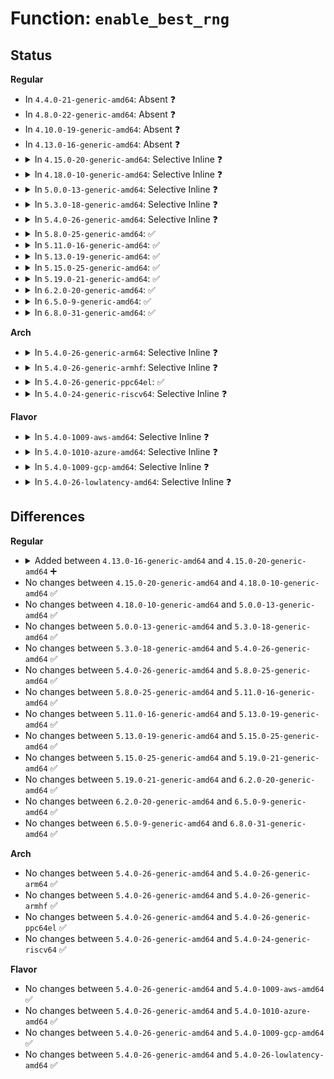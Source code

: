 # Function: <code>enable_best_rng</code>

## Status
<b>Regular</b>
<ul>
<li>
In <code>4.4.0-21-generic-amd64</code>: Absent ❓
</li>
<li>
In <code>4.8.0-22-generic-amd64</code>: Absent ❓
</li>
<li>
In <code>4.10.0-19-generic-amd64</code>: Absent ❓
</li>
<li>
In <code>4.13.0-16-generic-amd64</code>: Absent ❓
</li>
<li>
<details>
<summary>In <code>4.15.0-20-generic-amd64</code>: Selective Inline ❓</summary>

```c
int enable_best_rng()
```

```json
{
  "name": "enable_best_rng",
  "collision_type": "Unique Static",
  "inline_type": "Selective",
  "funcs": [
    {
      "addr": 18446744071585221232,
      "name": "enable_best_rng",
      "external": false,
      "loc": "drivers/char/hw_random/core.c:295",
      "file": "drivers/char/hw_random/core.c",
      "inline": "not declared, inlined",
      "caller_inline": [],
      "caller_func": [
        "drivers/char/hw_random/core.c:hwrng_unregister",
        "drivers/char/hw_random/core.c:hwrng_attr_current_store"
      ]
    }
  ],
  "symbols": [
    {
      "addr": 18446744071585221232,
      "name": "enable_best_rng",
      "section": ".text",
      "bind": "STB_LOCAL",
      "size": 103
    }
  ]
}
```
</details>
</li>
<li>
<details>
<summary>In <code>4.18.0-10-generic-amd64</code>: Selective Inline ❓</summary>

```c
int enable_best_rng()
```

```json
{
  "name": "enable_best_rng",
  "collision_type": "Unique Static",
  "inline_type": "Selective",
  "funcs": [
    {
      "addr": 18446744071585457792,
      "name": "enable_best_rng",
      "external": false,
      "loc": "drivers/char/hw_random/core.c:295",
      "file": "drivers/char/hw_random/core.c",
      "inline": "not declared, inlined",
      "caller_inline": [],
      "caller_func": [
        "drivers/char/hw_random/core.c:hwrng_unregister",
        "drivers/char/hw_random/core.c:hwrng_attr_current_store"
      ]
    }
  ],
  "symbols": [
    {
      "addr": 18446744071585457792,
      "name": "enable_best_rng",
      "section": ".text",
      "bind": "STB_LOCAL",
      "size": 103
    }
  ]
}
```
</details>
</li>
<li>
<details>
<summary>In <code>5.0.0-13-generic-amd64</code>: Selective Inline ❓</summary>

```c
int enable_best_rng()
```

```json
{
  "name": "enable_best_rng",
  "collision_type": "Unique Static",
  "inline_type": "Selective",
  "funcs": [
    {
      "addr": 18446744071585581328,
      "name": "enable_best_rng",
      "external": false,
      "loc": "drivers/char/hw_random/core.c:295",
      "file": "drivers/char/hw_random/core.c",
      "inline": "not declared, inlined",
      "caller_inline": [],
      "caller_func": [
        "drivers/char/hw_random/core.c:hwrng_unregister",
        "drivers/char/hw_random/core.c:hwrng_attr_current_store"
      ]
    }
  ],
  "symbols": [
    {
      "addr": 18446744071585581328,
      "name": "enable_best_rng",
      "section": ".text",
      "bind": "STB_LOCAL",
      "size": 103
    }
  ]
}
```
</details>
</li>
<li>
<details>
<summary>In <code>5.3.0-18-generic-amd64</code>: Selective Inline ❓</summary>

```c
int enable_best_rng()
```

```json
{
  "name": "enable_best_rng",
  "collision_type": "Unique Static",
  "inline_type": "Selective",
  "funcs": [
    {
      "addr": 18446744071585801424,
      "name": "enable_best_rng",
      "external": false,
      "loc": "drivers/char/hw_random/core.c:295",
      "file": "drivers/char/hw_random/core.c",
      "inline": "not declared, inlined",
      "caller_inline": [],
      "caller_func": [
        "drivers/char/hw_random/core.c:hwrng_unregister",
        "drivers/char/hw_random/core.c:hwrng_attr_current_store"
      ]
    }
  ],
  "symbols": [
    {
      "addr": 18446744071585801424,
      "name": "enable_best_rng",
      "section": ".text",
      "bind": "STB_LOCAL",
      "size": 103
    }
  ]
}
```
</details>
</li>
<li>
<details>
<summary>In <code>5.4.0-26-generic-amd64</code>: Selective Inline ❓</summary>

```c
int enable_best_rng()
```

```json
{
  "name": "enable_best_rng",
  "collision_type": "Unique Static",
  "inline_type": "Selective",
  "funcs": [
    {
      "addr": 18446744071585944176,
      "name": "enable_best_rng",
      "external": false,
      "loc": "drivers/char/hw_random/core.c:295",
      "file": "drivers/char/hw_random/core.c",
      "inline": "not declared, inlined",
      "caller_inline": [],
      "caller_func": [
        "drivers/char/hw_random/core.c:hwrng_unregister",
        "drivers/char/hw_random/core.c:hwrng_attr_current_store"
      ]
    }
  ],
  "symbols": [
    {
      "addr": 18446744071585944176,
      "name": "enable_best_rng",
      "section": ".text",
      "bind": "STB_LOCAL",
      "size": 104
    }
  ]
}
```
</details>
</li>
<li>
<details>
<summary>In <code>5.8.0-25-generic-amd64</code>: ✅</summary>

```c
int enable_best_rng()
```

```json
{
  "name": "enable_best_rng",
  "collision_type": "Unique Static",
  "inline_type": "No",
  "funcs": [
    {
      "addr": 18446744071586681872,
      "name": "enable_best_rng",
      "external": false,
      "loc": "drivers/char/hw_random/core.c:299",
      "file": "drivers/char/hw_random/core.c",
      "inline": "seen, unknown",
      "caller_inline": [],
      "caller_func": [
        "drivers/char/hw_random/core.c:hwrng_unregister",
        "drivers/char/hw_random/core.c:hwrng_attr_current_store"
      ]
    }
  ],
  "symbols": [
    {
      "addr": 18446744071586681872,
      "name": "enable_best_rng",
      "section": ".text",
      "bind": "STB_LOCAL",
      "size": 104
    }
  ]
}
```
</details>
</li>
<li>
<details>
<summary>In <code>5.11.0-16-generic-amd64</code>: ✅</summary>

```c
int enable_best_rng()
```

```json
{
  "name": "enable_best_rng",
  "collision_type": "Unique Static",
  "inline_type": "No",
  "funcs": [
    {
      "addr": 18446744071586791360,
      "name": "enable_best_rng",
      "external": false,
      "loc": "drivers/char/hw_random/core.c:299",
      "file": "drivers/char/hw_random/core.c",
      "inline": "seen, unknown",
      "caller_inline": [],
      "caller_func": [
        "drivers/char/hw_random/core.c:hwrng_unregister",
        "drivers/char/hw_random/core.c:hwrng_attr_current_store"
      ]
    }
  ],
  "symbols": [
    {
      "addr": 18446744071586791360,
      "name": "enable_best_rng",
      "section": ".text",
      "bind": "STB_LOCAL",
      "size": 104
    }
  ]
}
```
</details>
</li>
<li>
<details>
<summary>In <code>5.13.0-19-generic-amd64</code>: ✅</summary>

```c
int enable_best_rng()
```

```json
{
  "name": "enable_best_rng",
  "collision_type": "Unique Static",
  "inline_type": "No",
  "funcs": [
    {
      "addr": 18446744071586671760,
      "name": "enable_best_rng",
      "external": false,
      "loc": "drivers/char/hw_random/core.c:299",
      "file": "drivers/char/hw_random/core.c",
      "inline": "seen, unknown",
      "caller_inline": [],
      "caller_func": [
        "drivers/char/hw_random/core.c:hwrng_unregister",
        "drivers/char/hw_random/core.c:hwrng_attr_current_store"
      ]
    }
  ],
  "symbols": [
    {
      "addr": 18446744071586671760,
      "name": "enable_best_rng",
      "section": ".text",
      "bind": "STB_LOCAL",
      "size": 104
    }
  ]
}
```
</details>
</li>
<li>
<details>
<summary>In <code>5.15.0-25-generic-amd64</code>: ✅</summary>

```c
int enable_best_rng()
```

```json
{
  "name": "enable_best_rng",
  "collision_type": "Unique Static",
  "inline_type": "No",
  "funcs": [
    {
      "addr": 18446744071587219040,
      "name": "enable_best_rng",
      "external": false,
      "loc": "drivers/char/hw_random/core.c:299",
      "file": "drivers/char/hw_random/core.c",
      "inline": "seen, unknown",
      "caller_inline": [],
      "caller_func": [
        "drivers/char/hw_random/core.c:hwrng_unregister",
        "drivers/char/hw_random/core.c:rng_current_store"
      ]
    }
  ],
  "symbols": [
    {
      "addr": 18446744071587219040,
      "name": "enable_best_rng",
      "section": ".text",
      "bind": "STB_LOCAL",
      "size": 104
    }
  ]
}
```
</details>
</li>
<li>
<details>
<summary>In <code>5.19.0-21-generic-amd64</code>: ✅</summary>

```c
int enable_best_rng()
```

```json
{
  "name": "enable_best_rng",
  "collision_type": "Unique Static",
  "inline_type": "No",
  "funcs": [
    {
      "addr": 18446744071588524640,
      "name": "enable_best_rng",
      "external": false,
      "loc": "drivers/char/hw_random/core.c:298",
      "file": "drivers/char/hw_random/core.c",
      "inline": "seen, unknown",
      "caller_inline": [],
      "caller_func": [
        "drivers/char/hw_random/core.c:hwrng_unregister",
        "drivers/char/hw_random/core.c:rng_quality_store",
        "drivers/char/hw_random/core.c:rng_current_store"
      ]
    }
  ],
  "symbols": [
    {
      "addr": 18446744071588524640,
      "name": "enable_best_rng",
      "section": ".text",
      "bind": "STB_LOCAL",
      "size": 173
    }
  ]
}
```
</details>
</li>
<li>
<details>
<summary>In <code>6.2.0-20-generic-amd64</code>: ✅</summary>

```c
int enable_best_rng()
```

```json
{
  "name": "enable_best_rng",
  "collision_type": "Unique Static",
  "inline_type": "No",
  "funcs": [
    {
      "addr": 18446744071589968288,
      "name": "enable_best_rng",
      "external": false,
      "loc": "drivers/char/hw_random/core.c:304",
      "file": "drivers/char/hw_random/core.c",
      "inline": "seen, unknown",
      "caller_inline": [],
      "caller_func": [
        "drivers/char/hw_random/core.c:hwrng_unregister",
        "drivers/char/hw_random/core.c:rng_quality_store",
        "drivers/char/hw_random/core.c:rng_current_store"
      ]
    }
  ],
  "symbols": [
    {
      "addr": 18446744071589968288,
      "name": "enable_best_rng",
      "section": ".text",
      "bind": "STB_LOCAL",
      "size": 173
    }
  ]
}
```
</details>
</li>
<li>
<details>
<summary>In <code>6.5.0-9-generic-amd64</code>: ✅</summary>

```c
int enable_best_rng()
```

```json
{
  "name": "enable_best_rng",
  "collision_type": "Unique Static",
  "inline_type": "No",
  "funcs": [
    {
      "addr": 18446744071590277872,
      "name": "enable_best_rng",
      "external": false,
      "loc": "drivers/char/hw_random/core.c:304",
      "file": "drivers/char/hw_random/core.c",
      "inline": "seen, unknown",
      "caller_inline": [],
      "caller_func": [
        "drivers/char/hw_random/core.c:hwrng_unregister",
        "drivers/char/hw_random/core.c:rng_quality_store",
        "drivers/char/hw_random/core.c:rng_current_store"
      ]
    }
  ],
  "symbols": [
    {
      "addr": 18446744071590277872,
      "name": "enable_best_rng",
      "section": ".text",
      "bind": "STB_LOCAL",
      "size": 178
    }
  ]
}
```
</details>
</li>
<li>
<details>
<summary>In <code>6.8.0-31-generic-amd64</code>: ✅</summary>

```c
int enable_best_rng()
```

```json
{
  "name": "enable_best_rng",
  "collision_type": "Unique Static",
  "inline_type": "No",
  "funcs": [
    {
      "addr": 18446744071590618816,
      "name": "enable_best_rng",
      "external": false,
      "loc": "drivers/char/hw_random/core.c:311",
      "file": "drivers/char/hw_random/core.c",
      "inline": "seen, unknown",
      "caller_inline": [],
      "caller_func": [
        "drivers/char/hw_random/core.c:hwrng_unregister",
        "drivers/char/hw_random/core.c:rng_quality_store",
        "drivers/char/hw_random/core.c:rng_current_store"
      ]
    }
  ],
  "symbols": [
    {
      "addr": 18446744071590618816,
      "name": "enable_best_rng",
      "section": ".text",
      "bind": "STB_LOCAL",
      "size": 178
    }
  ]
}
```
</details>
</li>
</ul>
<b>Arch</b>
<ul>
<li>
<details>
<summary>In <code>5.4.0-26-generic-arm64</code>: Selective Inline ❓</summary>

```c
int enable_best_rng()
```

```json
{
  "name": "enable_best_rng",
  "collision_type": "Unique Static",
  "inline_type": "Selective",
  "funcs": [
    {
      "addr": 18446603336498770616,
      "name": "enable_best_rng",
      "external": false,
      "loc": "drivers/char/hw_random/core.c:295",
      "file": "drivers/char/hw_random/core.c",
      "inline": "not declared, inlined",
      "caller_inline": [],
      "caller_func": [
        "drivers/char/hw_random/core.c:hwrng_unregister",
        "drivers/char/hw_random/core.c:hwrng_attr_current_store"
      ]
    }
  ],
  "symbols": [
    {
      "addr": 18446603336498770616,
      "name": "enable_best_rng",
      "section": ".text",
      "bind": "STB_LOCAL",
      "size": 148
    }
  ]
}
```
</details>
</li>
<li>
<details>
<summary>In <code>5.4.0-26-generic-armhf</code>: Selective Inline ❓</summary>

```c
int enable_best_rng()
```

```json
{
  "name": "enable_best_rng",
  "collision_type": "Unique Static",
  "inline_type": "Selective",
  "funcs": [
    {
      "addr": 3231387512,
      "name": "enable_best_rng",
      "external": false,
      "loc": "drivers/char/hw_random/core.c:295",
      "file": "drivers/char/hw_random/core.c",
      "inline": "not declared, inlined",
      "caller_inline": [],
      "caller_func": [
        "drivers/char/hw_random/core.c:hwrng_unregister",
        "drivers/char/hw_random/core.c:hwrng_attr_current_store"
      ]
    }
  ],
  "symbols": [
    {
      "addr": 3231387512,
      "name": "enable_best_rng",
      "section": ".text",
      "bind": "STB_LOCAL",
      "size": 144
    }
  ]
}
```
</details>
</li>
<li>
<details>
<summary>In <code>5.4.0-26-generic-ppc64el</code>: ✅</summary>

```c
int enable_best_rng()
```

```json
{
  "name": "enable_best_rng",
  "collision_type": "Unique Static",
  "inline_type": "No",
  "funcs": [
    {
      "addr": 13835058055291934400,
      "name": "enable_best_rng",
      "external": false,
      "loc": "drivers/char/hw_random/core.c:295",
      "file": "drivers/char/hw_random/core.c",
      "inline": "seen, unknown",
      "caller_inline": [],
      "caller_func": [
        "drivers/char/hw_random/core.c:hwrng_unregister",
        "drivers/char/hw_random/core.c:hwrng_attr_current_store"
      ]
    }
  ],
  "symbols": [
    {
      "addr": 13835058055291934400,
      "name": "enable_best_rng",
      "section": ".text",
      "bind": "STB_LOCAL",
      "size": 168
    }
  ]
}
```
</details>
</li>
<li>
<details>
<summary>In <code>5.4.0-24-generic-riscv64</code>: Selective Inline ❓</summary>

```c
int enable_best_rng()
```

```json
{
  "name": "enable_best_rng",
  "collision_type": "Unique Static",
  "inline_type": "Selective",
  "funcs": [
    {
      "addr": 18446743936276267044,
      "name": "enable_best_rng",
      "external": false,
      "loc": "drivers/char/hw_random/core.c:295",
      "file": "drivers/char/hw_random/core.c",
      "inline": "not declared, inlined",
      "caller_inline": [],
      "caller_func": [
        "drivers/char/hw_random/core.c:hwrng_unregister",
        "drivers/char/hw_random/core.c:hwrng_attr_current_store"
      ]
    }
  ],
  "symbols": [
    {
      "addr": 18446743936276267044,
      "name": "enable_best_rng",
      "section": ".text",
      "bind": "STB_LOCAL",
      "size": 114
    }
  ]
}
```
</details>
</li>
</ul>
<b>Flavor</b>
<ul>
<li>
<details>
<summary>In <code>5.4.0-1009-aws-amd64</code>: Selective Inline ❓</summary>

```c
int enable_best_rng()
```

```json
{
  "name": "enable_best_rng",
  "collision_type": "Unique Static",
  "inline_type": "Selective",
  "funcs": [
    {
      "addr": 18446744071585705152,
      "name": "enable_best_rng",
      "external": false,
      "loc": "drivers/char/hw_random/core.c:295",
      "file": "drivers/char/hw_random/core.c",
      "inline": "not declared, inlined",
      "caller_inline": [],
      "caller_func": [
        "drivers/char/hw_random/core.c:hwrng_unregister",
        "drivers/char/hw_random/core.c:hwrng_attr_current_store"
      ]
    }
  ],
  "symbols": [
    {
      "addr": 18446744071585705152,
      "name": "enable_best_rng",
      "section": ".text",
      "bind": "STB_LOCAL",
      "size": 104
    }
  ]
}
```
</details>
</li>
<li>
<details>
<summary>In <code>5.4.0-1010-azure-amd64</code>: Selective Inline ❓</summary>

```c
int enable_best_rng()
```

```json
{
  "name": "enable_best_rng",
  "collision_type": "Unique Static",
  "inline_type": "Selective",
  "funcs": [
    {
      "addr": 18446744071585564352,
      "name": "enable_best_rng",
      "external": false,
      "loc": "drivers/char/hw_random/core.c:295",
      "file": "drivers/char/hw_random/core.c",
      "inline": "not declared, inlined",
      "caller_inline": [],
      "caller_func": [
        "drivers/char/hw_random/core.c:hwrng_unregister",
        "drivers/char/hw_random/core.c:hwrng_attr_current_store"
      ]
    }
  ],
  "symbols": [
    {
      "addr": 18446744071585564352,
      "name": "enable_best_rng",
      "section": ".text",
      "bind": "STB_LOCAL",
      "size": 104
    }
  ]
}
```
</details>
</li>
<li>
<details>
<summary>In <code>5.4.0-1009-gcp-amd64</code>: Selective Inline ❓</summary>

```c
int enable_best_rng()
```

```json
{
  "name": "enable_best_rng",
  "collision_type": "Unique Static",
  "inline_type": "Selective",
  "funcs": [
    {
      "addr": 18446744071585894192,
      "name": "enable_best_rng",
      "external": false,
      "loc": "drivers/char/hw_random/core.c:295",
      "file": "drivers/char/hw_random/core.c",
      "inline": "not declared, inlined",
      "caller_inline": [],
      "caller_func": [
        "drivers/char/hw_random/core.c:hwrng_unregister",
        "drivers/char/hw_random/core.c:hwrng_attr_current_store"
      ]
    }
  ],
  "symbols": [
    {
      "addr": 18446744071585894192,
      "name": "enable_best_rng",
      "section": ".text",
      "bind": "STB_LOCAL",
      "size": 104
    }
  ]
}
```
</details>
</li>
<li>
<details>
<summary>In <code>5.4.0-26-lowlatency-amd64</code>: Selective Inline ❓</summary>

```c
int enable_best_rng()
```

```json
{
  "name": "enable_best_rng",
  "collision_type": "Unique Static",
  "inline_type": "Selective",
  "funcs": [
    {
      "addr": 18446744071586002176,
      "name": "enable_best_rng",
      "external": false,
      "loc": "drivers/char/hw_random/core.c:295",
      "file": "drivers/char/hw_random/core.c",
      "inline": "not declared, inlined",
      "caller_inline": [],
      "caller_func": [
        "drivers/char/hw_random/core.c:hwrng_unregister",
        "drivers/char/hw_random/core.c:hwrng_attr_current_store"
      ]
    }
  ],
  "symbols": [
    {
      "addr": 18446744071586002176,
      "name": "enable_best_rng",
      "section": ".text",
      "bind": "STB_LOCAL",
      "size": 104
    }
  ]
}
```
</details>
</li>
</ul>

## Differences
<b>Regular</b>
<ul>
<li>
<details>
<summary>Added between <code>4.13.0-16-generic-amd64</code> and <code>4.15.0-20-generic-amd64</code> ➕</summary>

```c
int enable_best_rng()
```
</details>
</li>
<li>
No changes between <code>4.15.0-20-generic-amd64</code> and <code>4.18.0-10-generic-amd64</code> ✅
</li>
<li>
No changes between <code>4.18.0-10-generic-amd64</code> and <code>5.0.0-13-generic-amd64</code> ✅
</li>
<li>
No changes between <code>5.0.0-13-generic-amd64</code> and <code>5.3.0-18-generic-amd64</code> ✅
</li>
<li>
No changes between <code>5.3.0-18-generic-amd64</code> and <code>5.4.0-26-generic-amd64</code> ✅
</li>
<li>
No changes between <code>5.4.0-26-generic-amd64</code> and <code>5.8.0-25-generic-amd64</code> ✅
</li>
<li>
No changes between <code>5.8.0-25-generic-amd64</code> and <code>5.11.0-16-generic-amd64</code> ✅
</li>
<li>
No changes between <code>5.11.0-16-generic-amd64</code> and <code>5.13.0-19-generic-amd64</code> ✅
</li>
<li>
No changes between <code>5.13.0-19-generic-amd64</code> and <code>5.15.0-25-generic-amd64</code> ✅
</li>
<li>
No changes between <code>5.15.0-25-generic-amd64</code> and <code>5.19.0-21-generic-amd64</code> ✅
</li>
<li>
No changes between <code>5.19.0-21-generic-amd64</code> and <code>6.2.0-20-generic-amd64</code> ✅
</li>
<li>
No changes between <code>6.2.0-20-generic-amd64</code> and <code>6.5.0-9-generic-amd64</code> ✅
</li>
<li>
No changes between <code>6.5.0-9-generic-amd64</code> and <code>6.8.0-31-generic-amd64</code> ✅
</li>
</ul>
<b>Arch</b>
<ul>
<li>
No changes between <code>5.4.0-26-generic-amd64</code> and <code>5.4.0-26-generic-arm64</code> ✅
</li>
<li>
No changes between <code>5.4.0-26-generic-amd64</code> and <code>5.4.0-26-generic-armhf</code> ✅
</li>
<li>
No changes between <code>5.4.0-26-generic-amd64</code> and <code>5.4.0-26-generic-ppc64el</code> ✅
</li>
<li>
No changes between <code>5.4.0-26-generic-amd64</code> and <code>5.4.0-24-generic-riscv64</code> ✅
</li>
</ul>
<b>Flavor</b>
<ul>
<li>
No changes between <code>5.4.0-26-generic-amd64</code> and <code>5.4.0-1009-aws-amd64</code> ✅
</li>
<li>
No changes between <code>5.4.0-26-generic-amd64</code> and <code>5.4.0-1010-azure-amd64</code> ✅
</li>
<li>
No changes between <code>5.4.0-26-generic-amd64</code> and <code>5.4.0-1009-gcp-amd64</code> ✅
</li>
<li>
No changes between <code>5.4.0-26-generic-amd64</code> and <code>5.4.0-26-lowlatency-amd64</code> ✅
</li>
</ul>
